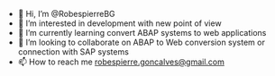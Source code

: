 - 👋 Hi, I’m @RobespierreBG
- 👀 I’m interested in development with new point of view
- 🌱 I’m currently learning convert ABAP systems to web applications
- 💞️ I’m looking to collaborate on ABAP to Web conversion system or connection with SAP systems
- 📫 How to reach me robespierre.goncalves@gmail.com

